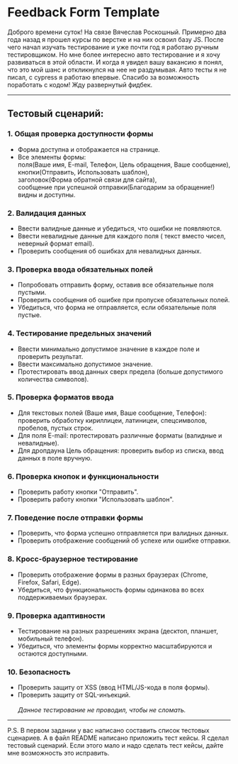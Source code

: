 # Feedback Form Template

Доброго времени суток! На связе Вячеслав Роскошный. Примерно два года назад я прошел курсы по верстке и на них освоил базу JS. После чего начал изучать тестирование и уже почти год я работаю ручным тестировщиком. Но мне более интересно авто тестирование и я хочу развиваться в этой области. И когда я увидел вашу вакансию я понял, что это мой шанс и откликнулся на нее не раздумывая. Авто тесты я не писал, с cypress я работаю впервые. Спасибо за возможность поработать с кодом! Жду развернутый фидбек.

---

## Тестовый сценарий:

### 1. Общая проверка доступности формы

- Форма доступна и отображается на странице. <br />
- Все элементы формы: <br />
  поля(Ваше имя, E-mail, Телефон, Цель обращения, Ваше сообщение), <br />
  кнопки(Отправить, Использовать шаблон),<br />
  заголовок(Форма обратной связи для сайта), <br />
  сообщение при успешной отправки(Благодарим за обращение!)<br />
  видны и доступны.

### 2. Валидация данных

- Ввести валидные данные и убедиться, что ошибки не появляются.<br />
- Ввести невалидные данные для каждого поля ( текст вместо чисел, неверный формат email).<br />
- Проверить сообщения об ошибках для невалидных данных.

### 3. Проверка ввода обязательных полей

- Попробовать отправить форму, оставив все обязательные поля пустыми.<br />
- Проверить сообщения об ошибке при пропуске обязательных полей.<br />
- Убедиться, что форма не отправляется, если обязательные поля пустые.

### 4. Тестирование предельных значений

- Ввести минимально допустимое значение в каждое поле и проверить результат.<br />
- Ввести максимально допустимое значение.<br />
- Протестировать ввод данных сверх предела (больше допустимого количества символов).

### 5. Проверка форматов ввода

- Для текстовых полей (Ваше имя, Ваше сообщение, Tелефон): проверить обработку кириллицеи, латиницеи, спецсимволов, пробелов, пустых строк.<br />
- Для поля E-mail: протестировать различные форматы (валидные и невалидные).<br />
- Для дропдауна Цель обращения: проверить выбор из списка, ввод данных в поле вручную.

### 6. Проверка кнопок и функциональности

- Проверить работу кнопки "Отправить".<br />
- Проверить работу кнопки "Использовать шаблон".

### 7. Поведение после отправки формы

- Проверить, что форма успешно отправляется при валидных данных.<br />
- Проверить отображение сообщений об успехе или ошибке отправки.

### 8. Кросс-браузерное тестирование

- Проверить отображение формы в разных браузерах (Chrome, Firefox, Safari, Edge).<br />
- Убедиться, что функциональность формы одинакова во всех поддерживаемых браузерах.

### 9. Проверка адаптивности

- Тестирование на разных разрешениях экрана (десктоп, планшет, мобильный телефон).<br />
- Убедиться, что элементы формы корректно масштабируются и остаются доступными.

### 10. Безопасность

- Проверить защиту от XSS (ввод HTML/JS-кода в поля формы).<br />
- Проверить защиту от SQL-инъекций.<br />	
  _Данное тестирование не проводил, чтобы не сломать._

---

P.S. В первом задании у вас написано составить список тестовых сценариев. А в файл README написано приложить тест кейсы. Я сделал тестовый сценарий. Если этого мало и надо сделать тест кейсы, дайте мне возможность это исправить.
